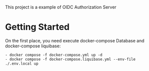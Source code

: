 This project is a example of OIDC Authorization Server

# Getting Started

On the first place, you need execute docker-compose Database and docker-compose liquibase:
    
    - docker compose -f docker-compose.yml up -d
    - docker compose -f docker-compose.liquibase.yml --env-file ./.env.local up
